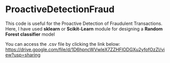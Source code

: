 # ProactiveDetectionFraud
This code is useful for the Proactive Detection of Fraudulent Transactions. Here, I have used <b>sklearn</b> or <b>Scikit-Learn</b> module for designing a <b>Random Forest classifier</b> model

You can access the .csv file by clicking the link below:
https://drive.google.com/file/d/1D6hpncWVwleX7ZZHFlODGXu2yfofOzZl/view?usp=sharing
